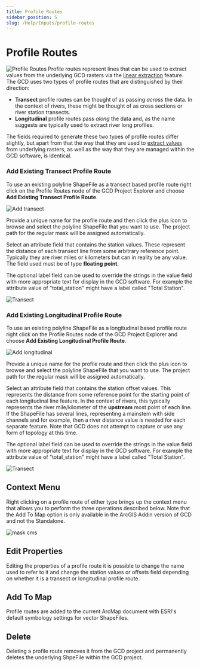 ```yaml
---
title: Profile Routes
sidebar_position: 5
slug: /Help/Inputs/profile-routes
---
```

# Profile Routes

![Profile Routes](/img/CommandRefs/00_ProjectExplorer/inputs/profile/profile_routes.png)
Profile routes represent lines that can be used to extract values from the underlying GCD rasters via the [linear extraction](/Help/Inputs/linear-extractions) feature. The GCD uses two types of profile routes that are distinguished by their direction:

* **Transect** profile routes can be thought of as passing *across* the data. In the context of rivers, these might be thought of as cross sections or river station transects.
* **Longitudinal** profile routes pass *along* the data and, as the name suggests are typically used to extract river long profiles.

The fields required to generate these two types of profile routes differ slightly, but apart from that the way that they are used to [extract values](/Help/Inputs/linear-extractions) from underlying rasters, as well as the way that they are managed within the GCD software, is identical.

### Add Existing Transect Profile Route

To use an existing polyline ShapeFile as a transect based profile route right click on the Profile Routes node of the GCD Project Explorer and choose **Add Existing Transect Profile Route**.

![Add transect](/img/CommandRefs/00_ProjectExplorer/inputs/profile/add_transect.png)

Provide a unique name for the profile route and then click the plus icon to browse and select the polyline ShapeFile that you want to use. The project path for the regular mask will be assigned automatically.

Select an attribute field that contains the station values. These represent the distance of each transect line from some arbitrary reference point. Typically they are river miles or kilometers but can in reality be any value. The field used must be of type **floating point**.

The optional label field can be used to override the strings in the value field with more appropriate text for display in the GCD software. For example the attribute value of "total_station" might have a label called "Total Station".

![Transect](/img/CommandRefs/00_ProjectExplorer/inputs/profile/transect_details.png)

### Add Existing Longitudinal Profile Route

To use an existing polyline ShapeFile as a longitudinal based profile route right click on the Profile Routes node of the GCD Project Explorer and choose **Add Existing Longitudinal Profile Route**.

![Add longitudinal](/img/CommandRefs/00_ProjectExplorer/inputs/profile/add_long.png)

Provide a unique name for the profile route and then click the plus icon to browse and select the polyline ShapeFile that you want to use. The project path for the regular mask will be assigned automatically.

Select an attribute field that contains the station offset values. This represents the distance from some reference point for the starting point of each longitudinal line feature. In the context of rivers, this typically represents the river mile/kilometer of the **upstream** most point of each line. If the ShapeFile has several lines, representing a mainstem with side channels and for example, then a river distance value is needed for each separate feature. Note that GCD does not attempt to capture or use any form of topology at this time.

The optional label field can be used to override the strings in the value field with more appropriate text for display in the GCD software. For example the attribute value of "total_station" might have a label called "Total Station".

![Transect](/img/CommandRefs/00_ProjectExplorer/inputs/profile/long_details.png)

## Context Menu

Right clicking on a profile route of either type brings up the context menu that allows you to perform the three operations described below. Note that the Add To Map option is only available in the ArcGIS Addin version of GCD and not the Standalone.

![mask cms](/img/CommandRefs/00_ProjectExplorer/inputs/profile/profile_cms.png)

## Edit Properties

Editing the properties of a profile route it is possible to change the name used to refer to it and change the station values or offsets field depending on whether it is a transect or longitudinal profile route.

## Add To Map

Profile routes are added to the current ArcMap document with ESRI's default symbology settings for vector ShapeFiles.

## Delete

Deleting a profile route removes it from the GCD project and permanently deletes the underlying ShpeFile within the GCD project.